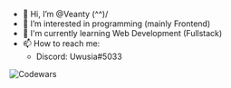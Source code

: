 - 👋 Hi, I’m @Veanty (^^)/
- 👀 I’m interested in programming (mainly Frontend)
- 🌱 I'm currently learning Web Development (Fullstack)
- 📫 How to reach me: 
   - Discord: Uwusia#5033
 
 ![Codewars](https://github.r2v.ch/codewars?user=Veanty)

<!---
Veanty/Veanty is a ✨ special ✨ repository because its `README.md` (this file) appears on your GitHub profile.
You can click the Preview link to take a look at your changes.
--->
